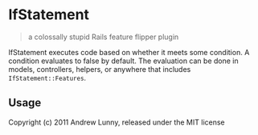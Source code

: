 # IfStatement

> a colossally stupid Rails feature flipper plugin

IfStatement executes code based on whether it meets some condition. A condition evaluates to false by default. The evaluation can be done in models, controllers, helpers, or anywhere that includes `IfStatement::Features`.

## Usage

Copyright (c) 2011 Andrew Lunny, released under the MIT license

